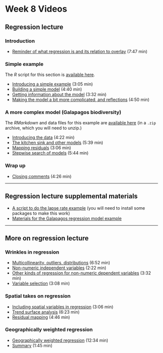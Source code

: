 # Week 8 Videos
## Regression lecture
### Introduction
<!-- + [General introduction (lockdown)](https://southosullivan.com/geog315/video/week-07-lecture-01/regression-01.m4v) (1:55 min) -->
+ [Reminder of what regression is and its relation to overlay](https://southosullivan.com/geog315/video/week-08-lecture-01/regression-02.m4v) (7:47 min)

### Simple example
The *R* script for this section is [available here](../scripts/lapse-rate.R?raw=true).

+ [Introducing a simple example](https://southosullivan.com/geog315/video/week-08-lecture-01/regression-03.m4v) (3:05 min)
+ [Building a simple model](https://southosullivan.com/geog315/video/week-08-lecture-01/regression-04.m4v) (4:40 min)
+ [Getting information about the model](https://southosullivan.com/geog315/video/week-08-lecture-01/regression-05.m4v) (3:32 min)
+ [Making the model a bit more complicated, and reflections](https://southosullivan.com/geog315/video/week-08-lecture-01/regression-06.m4v) (4:50 min)

### A more complex model (Galapagos biodiversity)
The *RMarkdown* and data files for this example are [available here](../slides/regression/example/galapagos.zip?raw=true) (in a `.zip` archive, which you will need to unzip.)

+ [Introducing the data](https://southosullivan.com/geog315/video/week-08-lecture-01/regression-07.m4v) (4:22 min)
+ [The kitchen sink and other models](https://southosullivan.com/geog315/video/week-08-lecture-01/regression-08.m4v) (5:39 min)
+ [Mapping residuals](https://southosullivan.com/geog315/video/week-08-lecture-01/regression-09.m4v) (3:06 min)
+ [Stepwise search of models](https://southosullivan.com/geog315/video/week-08-lecture-01/regression-10.m4v) (5:44 min)

### Wrap up
+ [Closing comments](https://southosullivan.com/geog315/video/week-08-lecture-01/regression-11.m4v) (4:26 min)

---

## Regression lecture supplemental materials
+ [A script to do the lapse rate example](../scripts/lapse-rate.R?raw=true) (you will need to install some packages to make this work)
+ [Materials for the Galapagos regression model example](../slides/regression/example/galapagos.zip?raw=true)


***
## More on regression lecture
<!-- + [Preamble](https://southosullivan.com/geog315/video/week-07-lecture-02/more-on-regression-01.m4v) (1:25 min) -->
### Wrinkles in regression
+ [Multicollinearity, outliers, distributions](https://southosullivan.com/geog315/video/week-08-lecture-02/more-on-regression-02.m4v) (6:52 min)
+ [Non-numeric independent variables](https://southosullivan.com/geog315/video/week-08-lecture-02/more-on-regression-03.m4v) (2:22 min)
+ [Other kinds of regression for non-numeric dependent variables](https://southosullivan.com/geog315/video/week-08-lecture-02/more-on-regression-04.m4v) (3:32 min)
+ [Variable selection](https://southosullivan.com/geog315/video/week-08-lecture-02/more-on-regression-05.m4v) (3:08 min)

### Spatial takes on regression
+ [Including spatial variables in regression](https://southosullivan.com/geog315/video/week-08-lecture-02/more-on-regression-06.m4v) (3:06 min)
+ [Trend surface analysis](https://southosullivan.com/geog315/video/week-08-lecture-02/more-on-regression-07.m4v) (6:23 min)
+ [Residual mapping](https://southosullivan.com/geog315/video/week-08-lecture-02/more-on-regression-08.m4v) (4:46 min)

### Geographically weighted regression
+ [Geographically weighted regression](https://southosullivan.com/geog315/video/week-08-lecture-02/more-on-regression-09.m4v) (12:34 min)
+ [Summary](https://southosullivan.com/geog315/video/week-08-lecture-02/more-on-regression-10.m4v) (1:45 min)

